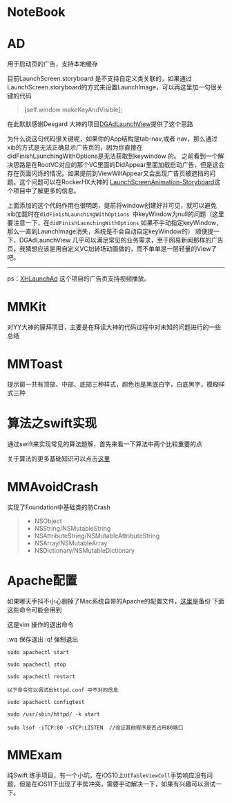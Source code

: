 # NoteBook


# AD

用于启动页的广告，支持本地缓存

目前LaunchScreen.storyboard 是不支持自定义类关联的，如果通过LaunchScreen.storyboard的方式来设置LaunchImage，可以再这里加一句很关键的代码

> [self.window makeKeyAndVisible]; 

在此默默感谢Desgard 大神的项目[DGAdLaunchView](https://github.com/Desgard/DGAdLaunchView)提供了这个思路

为什么说这句代码很关键呢，如果你的App结构是tab-nav,或者 nav，那么通过xib的方式是无法正确显示广告页的，因为你直接在didFinishLaunchingWithOptions是无法获取到keywindow 的。
之前看到一个解决思路是在RootVC对应的那个VC里面的DidAppear里面加载启动广告，但是这会存在页面闪烁的情况。如果提前到ViewWillAppear又会出现广告页被遮挡的问题。这个问题可以在RockerHX大神的 [LaunchScreenAnimation-Storyboard](https://github.com/RockerHX/LaunchScreenAnimation-Storyboard)这个项目中了解更多的信息。

上面添加的这个代码作用也很明朗，提前将window创建好并可见，就可以避免xib加载时在`didFinishLaunchingWithOptions `中keyWindow为null的问题（这里要注意一下，在`didFinishLaunchingWithOptions` 如果不手动指定keyWindow，那么一直到LaunchImage消失，系统是不会自动自定keyWindow的）
顺便提一下，DGAdLaunchView 几乎可以满足常见的业务需求，至于网易新闻那样的广告页，我猜想应该是用自定义VC加转场动画做的，而不单单是一层轻量的View了吧。

***
ps：[XHLaunchAd](https://github.com/CoderZhuXH/XHLaunchAd) 这个项目的广告页支持视频播放。


# MMKit

对YY大神的膜拜项目，主要是在拜读大神的代码过程中对未知的问题进行的一些总结

# MMToast

提示窗一共有顶部、中部、底部三种样式，颜色也是黑底白字，白底黑字，模糊样式三种

# 算法之swift实现

通过swift来实现常见的算法题解，首先来看一下算法中两个比较重要的点

关于算法的更多基础知识可以点击[这里](https://github.com/mumusa/mumuno/blob/master/MarkDown/%E5%B8%B8%E8%A7%81%E7%AE%97%E6%B3%95%E8%A7%A3%E6%9E%90.md)

# MMAvoidCrash

实现了Foundation中基础类的防Crash

> + NSObject
> + NSString/NSMutableString
> + NSAttributeString/NSMutableAttributeString
> + NSArray/NSMutableArray
> + NSDictionary/NSMutableDictionary

# Apache配置

如果哪天手抖不小心删掉了Mac系统自带的Apache的配置文件，[这里](https://github.com/mumusa/mumuno/blob/master/%E7%9B%B8%E5%85%B3%E6%96%87%E6%A1%A3/httpd.conf.txt)是备份
下面这些命令可能会用到

这是vim 操作的退出命令

:wq     保存退出
:q!     强制退出

````Shell
sudo apachectl start   

sudo apachectl stop

sudo apachectl restart

以下命令可以调试出httpd.conf 中不对的信息

sudo apachectl configtest

sudo /usr/sbin/httpd/ -k start  

sudo lsof -iTCP:80 -sTCP:LISTEN  //验证其他程序是否占用80端口

````


# MMExam

纯Swift 练手项目，有一个小坑，在iOS10上`UITableViewCell`手势响应没有问题，但是在iOS11下出现了手势冲突，需要手动解决一下，如果有兴趣可以测试一下。


